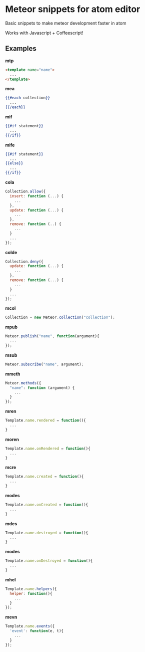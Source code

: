 # Meteor snippets for atom editor

Basic snippets to make meteor development faster in atom

Works with Javascript + Coffeescript!

## Examples

**mtp**

```html
<template name="name">
  ...
</template>
```

**mea**

```handlebars
{{#each collection}}
  ...
{{/each}}
```

**mif**

```handlebars
{{#if statement}}
  ...
{{/if}}
```

**mife**

```handlebars
{{#if statement}}
  ...
{{else}}
  ...
{{/if}}
```

**cola**

```javascript
Collection.allow({
  insert: function (...) {
    ...
  },
  update: function (...) {
    ...
  },
  remove: function (..) {
    ...
  }
  ...
});
```

**colde**

```javascript
Collection.deny({
  update: function (...) {
    ...
  },
  remove: function (...) {
    ...
  }
  ...
});
```

**mcol**

```javascript
Collection = new Meteor.collection("collection");
```

**mpub**

```javascript
Meteor.publish("name", function(argument){
  ...
});
```

**msub**

```javascript
Meteor.subscribe("name", argument);
```

**mmeth**
```javascript
Meteor.methods({
  "name": function (argument) {
    ...
  }
});
```

**mren**

```javascript
Template.name.rendered = function(){
  ...
}
```

**moren**

```javascript
Template.name.onRendered = function(){
  ...
}
```

**mcre**

```javascript
Template.name.created = function(){
  ...
}
```

**modes**

```javascript
Template.name.onCreated = function(){
  ...
}
```

**mdes**

```javascript
Template.name.destroyed = function(){
  ...
}
```

**modes**

```javascript
Template.name.onDestroyed = function(){
  ...
}
```

**mhel**

```javascript
Template.name.helpers({
  helper: function(){
    ...
  }
});
```

**mevn**

```javascript
Template.name.events({
  'event': function(e, t){
    ...
  }
});
```

